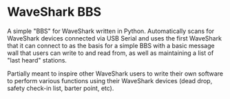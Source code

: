# WaveShark BBS

A simple "BBS" for WaveShark written in Python.  Automatically scans for WaveShark devices connected via USB Serial and uses the first WaveShark that it can connect to as the basis for a simple BBS with a basic message wall that users can write to and read from, as well as maintaining a list of "last heard" stations.

Partially meant to inspire other WaveShark users to write their own software to perform various functions using their WaveShark devices (dead drop, safety check-in list, barter point, etc).
